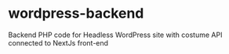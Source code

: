 # wordpress-backend
Backend PHP code for Headless WordPress site with costume API connected to NextJs front-end 
